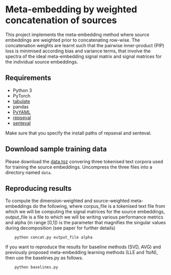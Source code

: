 # Meta-embedding by weighted concatenation of sources
This project implements the meta-embedding method where source embeddings are weighted prior to concatenating row-wise. 
The concatenation weights are learnt such that the pairwise inner-product (PIP) loss is minimised according bias and variance terms, that
involve the spectra of the ideal meta-embedding signal matrix and signal matrices for the individual source embeddings.

## Requirements
- Python 3
- PyTorch
- [tabulate](https://pypi.org/project/tabulate/)
- pandas
- [PyYAML](https://pyyaml.org/wiki/PyYAMLDocumentation)
- [repseval](https://github.com/Bollegala/repseval)
- [senteval](https://github.com/facebookresearch/SentEval)

Make sure that you specify the install paths of repseval and senteval.

## Download sample training data
Please download the [data.tgz](https://www.dropbox.com/s/a84nhp0gg04pxat/emnlp2021-meta-concat-data.tgz?dl=0) convering three tokenised text corpora used for training the source embeddings. Uncompress the three files into a directory named `data`.


## Reproducing results
To compute the dimension-weighted and source-weighted meta-embeddings do the following, where corpus_file is a tokenised text file
from which we will be computing the signal matrices for the source embeddings, output_file is a file to which we will be writing
various performance metrics and alpha (in range [0,1]) is the parameter that magnifies the singular values during decomposition
(see paper for further details)
```
    python concat.py output_file alpha
```

If you want to reproduce the results for baseline methods (SVD, AVG) and previously proposed meta-embedding learning methods (LLE and 1toN),
then use the baselines.py as follows.
```
    python baselines.py
```


